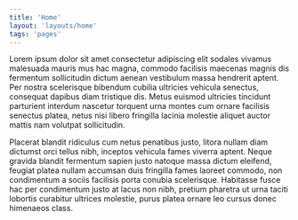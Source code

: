 ```yaml
---
title: 'Home'
layout: 'layouts/home'
tags: 'pages'
---
```


Lorem ipsum dolor sit amet consectetur adipiscing elit sodales vivamus malesuada mauris mus hac magna, commodo
    facilisis maecenas magnis dis fermentum sollicitudin dictum aenean vestibulum massa hendrerit aptent. Per nostra
    scelerisque bibendum cubilia ultricies vehicula senectus, consequat dapibus diam tristique dis. Metus euismod
    ultricies tincidunt parturient interdum nascetur torquent urna montes cum ornare facilisis senectus platea, netus
    nisi libero fringilla lacinia molestie aliquet auctor mattis nam volutpat sollicitudin.

Placerat blandit ridiculus cum netus penatibus justo, litora nullam diam dictumst orci tellus nibh, inceptos vehicula
    fames viverra aptent. Neque gravida blandit fermentum sapien justo natoque massa dictum eleifend, feugiat platea
    nullam accumsan duis fringilla fames laoreet commodo, non condimentum a sociis facilisis porta conubia scelerisque.
    Habitasse fusce hac per condimentum justo at lacus non nibh, pretium pharetra ut urna taciti lobortis curabitur
    ultrices molestie, purus platea ornare leo cursus donec himenaeos class.